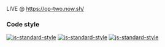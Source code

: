 LIVE @ https://op-two.now.sh/


### Code style
  [![js-standard-style](https://img.shields.io/badge/code%20style-standard-brightgreen.svg?style=flat)]()
    [![js-standard-style](https://img.shields.io/badge/deployed-live-blue.svg)]()
    [![js-standard-style](https://img.shields.io/badge/deployed%20version-1.0.0-green.svg)]()
